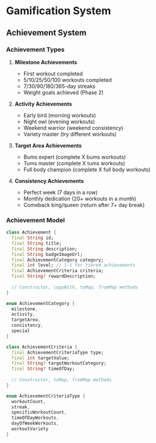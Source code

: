 # Gamification System

## Achievement System

### Achievement Types
1. **Milestone Achievements**
   - First workout completed
   - 5/10/25/50/100 workouts completed
   - 7/30/90/180/365-day streaks
   - Weight goals achieved (Phase 2)

2. **Activity Achievements**
   - Early bird (morning workouts)
   - Night owl (evening workouts)
   - Weekend warrior (weekend consistency)
   - Variety master (try different workouts)

3. **Target Area Achievements**
   - Bums expert (complete X bums workouts)
   - Tums master (complete X tums workouts)
   - Full body champion (complete X full body workouts)

4. **Consistency Achievements**
   - Perfect week (7 days in a row)
   - Monthly dedication (20+ workouts in a month)
   - Comeback king/queen (return after 7+ day break)

### Achievement Model
```dart
class Achievement {
  final String id;
  final String title;
  final String description;
  final String badgeImageUrl;
  final AchievementCategory category;
  final int level; // 1-5 for tiered achievements
  final AchievementCriteria criteria;
  final String? rewardDescription;
  
  // Constructor, copyWith, toMap, fromMap methods
}

enum AchievementCategory {
  milestone,
  activity,
  targetArea,
  consistency,
  special
}

class AchievementCriteria {
  final AchievementCriteriaType type;
  final int targetValue;
  final String? targetWorkoutCategory;
  final String? timeOfDay;
  
  // Constructor, toMap, fromMap methods
}

enum AchievementCriteriaType {
  workoutCount,
  streak,
  specificWorkoutCount,
  timeOfDayWorkouts,
  dayOfWeekWorkouts,
  workoutVariety
}